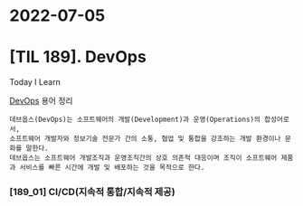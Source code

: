# 2022-07-05
# [TIL 189]. DevOps
Today I Learn

[DevOps](https://ko.wikipedia.org/wiki/%EB%8D%B0%EB%B8%8C%EC%98%B5%EC%8A%A4) 용어 정리 

    데브옵스(DevOps)는 소프트웨어의 개발(Development)과 운영(Operations)의 합성어로서, 
    소프트웨어 개발자와 정보기술 전문가 간의 소통, 협업 및 통합을 강조하는 개발 환경이나 문화를 말한다. 
    데브옵스는 소프트웨어 개발조직과 운영조직간의 상호 의존적 대응이며 조직이 소프트웨어 제품과 서비스를 빠른 시간에 개발 및 배포하는 것을 목적으로 한다.

### [189_01] CI/CD(지속적 통합/지속적 제공)